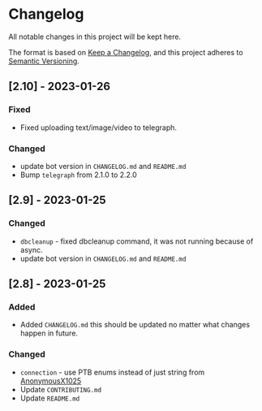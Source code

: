 # Changelog

All notable changes in this project will be kept here.

The format is based on [Keep a Changelog](https://keepachangelog.com/en/1.0.0/),
and this project adheres to [Semantic Versioning](https://semver.org/spec/v2.0.0.html).


## [2.10] - 2023-01-26

### Fixed
- Fixed uploading text/image/video to telegraph.

### Changed

- update bot version in `CHANGELOG.md` and `README.md`
- Bump `telegraph` from 2.1.0 to 2.2.0
## [2.9] - 2023-01-25

### Changed
- `dbcleanup` - fixed dbcleanup command, it was not running because of async.
- update bot version in `CHANGELOG.md` and `README.md`

## [2.8] - 2023-01-25

### Added

- Added `CHANGELOG.md` this should be updated no matter what changes happen in future.

### Changed

- `connection` - use PTB enums instead of just string from  [AnonymousX1025](https://github.com/AnonymousX1025)
- Update `CONTRIBUTING.md`
- Update `README.md`

[v2.8]: https://github.com/Black-Bulls-Bots/zerotwobot/releases/tag/v2.9
[v2.8]: https://github.com/Black-Bulls-Bots/zerotwobot/releases/tag/v2.8
[v2.5]: https://github.com/Black-Bulls-Bots/zerotwobot/releases/tag/v2.5
